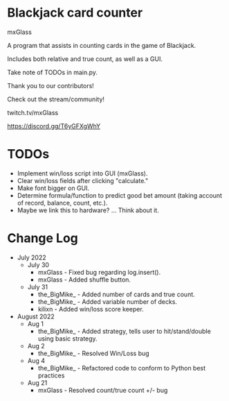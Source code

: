 
# Blackjack card counter
mxGlass

A program that assists in counting cards in the game of Blackjack.

Includes both relative and true count, as well as a GUI.

Take note of TODOs in main.py.

Thank you to our contributors!


Check out the stream/community!

twitch.tv/mxGlass

https://discord.gg/T6yGFXgWhY


# TODOs
* Implement win/loss script into GUI (mxGlass).
* Clear win/loss fields after clicking "calculate."
* Make font bigger on GUI.
* Determine formula/function to predict good bet amount (taking account of record, balance, count, etc.).
* Maybe we link this to hardware? ... Think about it.

# Change Log
* July 2022
  * July 30
    * mxGlass - Fixed bug regarding log.insert().
    * mxGlass - Added shuffle button.
  * July 31
    * the_BigMike_ - Added number of cards and true count.
    * the_BigMike_ - Added variable number of decks.
    * kilixn - Added win/loss score keeper.
* August 2022
  * Aug 1
    * the_BigMike_ - Added strategy, tells user to hit/stand/double using basic strategy.
  * Aug 2
    * the_BigMike_ - Resolved Win/Loss bug
  * Aug 4
    * the_BigMike_ - Refactored code to conform to Python best practices
  * Aug 21
    * mxGlass - Resolved count/true count +/- bug
